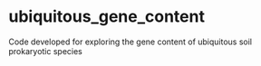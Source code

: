 # ubiquitous_gene_content
Code developed for exploring the gene content of ubiquitous soil prokaryotic species
